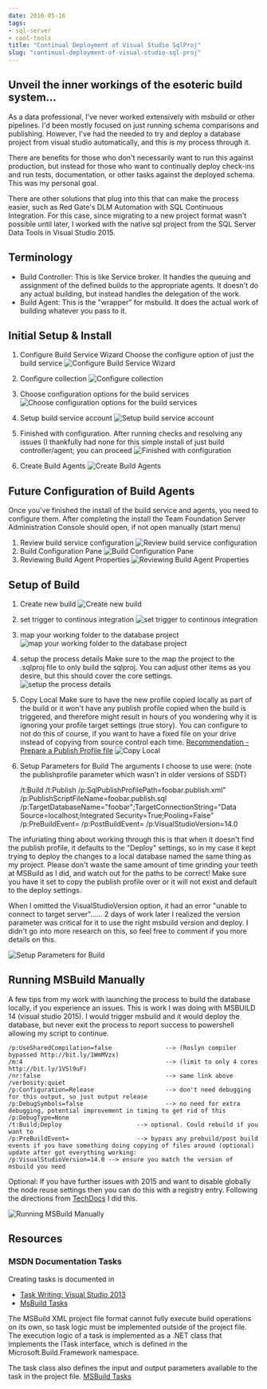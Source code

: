 ```yaml
---
date: 2016-05-16
tags:
- sql-server
- cool-tools
title: "Continual Deployment of Visual Studio SqlProj"
slug: "continual-deployment-of-visual-studio-sql-proj"
---
```


## Unveil the inner workings of the esoteric build system...

As a data professional, I've never worked extensively with msbuild or other pipelines. I'd been mostly focused on just running schema comparisons and publishing. However, I've had the needed to try and deploy a database project from visual studio automatically, and this is my process through it.

There are benefits for those who don't necessarily want to run this against production, but instead for those who want to continually deploy check-ins and run tests, documentation, or other tasks against the deployed schema. This was my personal goal.

There are other solutions that plug into this that can make the process easier, such as Red Gate's DLM Automation with SQL Continuous Integration. For this case, since migrating to a new project format wasn't possible until later, I worked with the native sql project from the SQL Server Data Tools in Visual Studio 2015.

## Terminology

*   Build Controller: This is like Service broker. It handles the queuing and assignment of the defined builds to the appropriate agents. It doesn't do any actual building, but instead handles the delegation of the work.
*   Build Agent: This is the "wrapper" for msbuild. It does the actual work of building whatever you pass to it.

## Initial Setup & Install

1.  Configure Build Service Wizard
Choose the configure option of just the build service
![Configure Build Service Wizard](images/configure-build-service-wizard.png)

2.  Configure collection ![Configure collection](images/configure-collection.png)

3.  Choose configuration options for the build services
![Choose configuration options for the build services](images/choose-configuration-options-for-the-build-services.png)

4.  Setup build service account
![Setup build service account](images/setup-build-service-account.png)

5.  Finished with configuration. After running checks and resolving any issues (I thankfully had none for this simple install of just build controller/agent; you can proceed
![Finished with configuration](images/finished-with-configuration.png)

6.  Create Build Agents
![Create Build Agents](images/create-build-agents.png)

## Future Configuration of Build Agents

Once you've finished the install of the build service and agents, you need to configure them. After completing the install the Team Foundation Server Administration Console should open, if not open manually (start menu)

1.  Review build service configuration
![Review build service configuration](images/review-build-service-configuration.png)
2.  Build Configuration Pane
![Build Configuration Pane](images/build-configuration-pane.png)
3.  Reviewing Build Agent Properties
![Reviewing Build Agent Properties](images/reviewing-build-agent-properties.png)

## Setup of Build

1.  Create new build
![Create new build](images/create-new-build.png)

2.  set trigger to continous integration
![set trigger to continous integration](images/set-trigger-to-continous-integration.png)

3.  map your working folder to the database project
![map your working folder to the database project](images/map-your-working-folder-to-the-database-project.png)

4.  setup the process details
Make sure to the map the project to the .sqlproj file to only build the sqlproj. You can adjust other items as you desire, but this should cover the core settings.
![setup the process details](images/setup-the-process-details.png)

5.  Copy Local
Make sure to have the new profile copied locally as part of the build or it won't have any publish profile copied when the build is triggered, and therefore might result in hours of you wondering why it is ignoring your profile target settings (true story). You can configure to not do this of course, if you want to have a fixed file on your drive instead of copying from source control each time. [Recommendation - Prepare a Publish Profile file](http://bit.ly/221zgxS)
![Copy Local](images/copy-local.png)

6.  Setup Parameters for Build
The arguments I choose to use were:
(note the publishprofile parameter which wasn't in older versions of SSDT)

    /t:Build /t:Publish /p:SqlPublishProfilePath=foobar.publish.xml" /p:PublishScriptFileName=foobar.publish.sql /p:TargetDatabaseName="foobar";TargetConnectionString="Data Source=localhost;Integrated Security=True;Pooling=False" /p:PreBuildEvent= /p:PostBuildEvent=  /p:VisualStudioVersion=14.0

The infuriating thing about working through this is that when it doesn't find the publish profile, it defaults to the "Deploy" settings, so in my case it kept trying to deploy the changes to a local database named the same thing as my project. Please don't waste the same amount of time grinding your teeth at MSBuild as I did, and watch out for the paths to be correct! Make sure you have it set to copy the publish profile over or it will not exist and default to the deploy settings.

When I omitted the VisualStudioVersion option, it had an error "unable to connect to target server"...... 2 days of work later I realized the version parameter was critical for it to use the right msbuild version and deploy. I didn't go into more research on this, so feel free to comment if you more details on this.

![Setup Parameters for Build](images/setup-parameters-for-build.png)

## Running MSBuild Manually

A few tips from my work with launching the process to build the database locally, if you experience an issues. This is work I was doing with MSBUILD 14 (visual studio 2015). I would trigger msbuild and it would deploy the database, but never exit the process to report success to powershell allowing my script to continue.

```text
/p:UseSharedCompilation=false               --> (Roslyn compiler bypassed http://bit.ly/1WmMVzx)
/m:4                                        --> (limit to only 4 cores http://bit.ly/1VSl9uF)
/nr:false                                   --> same link above
/verbosity:quiet
/p:Configuration=Release                    --> don't need debugging for this output, so just output release
/p:DebugSymbols=false                       --> no need for extra debugging, potential improvement in timing to get rid of this
/p:DebugType=None
/t:Build;Deploy                     --> optional. Could rebuild if you want to
/p:PreBuildEvent=                   --> bypass any prebuild/post build events if you have something doing copying of files around (optional)
update after got everything working:
/p:VisualStudioVersion=14.0 --> ensure you match the version of msbuild you need
```

Optional: If you have further issues with 2015 and want to disable globally the node reuse settings then you can do this with a registry entry. Following the directions from [TechDocs](https://techdocs.ed-fi.org/display/ODSAPI20/Step+4.+Prepare+the+Development+Environment) I did this.

![Running MSBuild Manually](images/running-msbuild-manually.png)

## Resources

### MSDN Documentation Tasks

Creating tasks is documented in

*   [Task Writing: Visual Studio 2013](https://msdn.microsoft.com/en-us/library/t9883dzc(v=vs.120).aspx)
*   [MsBuild Tasks](https://msdn.microsoft.com/en-us/library/ms171466(v=vs.120).aspx)

The MSBuild XML project file format cannot fully execute build operations on its own, so task logic must be implemented outside of the project file.
The execution logic of a task is implemented as a .NET class that implements the ITask interface, which is defined in the Microsoft.Build.Framework namespace.

The task class also defines the input and output parameters available to the task in the project file. [MSBuild Tasks](https://msdn.microsoft.com/en-us/library/ms171466(v=vs.120).aspx#Anchor_0)
